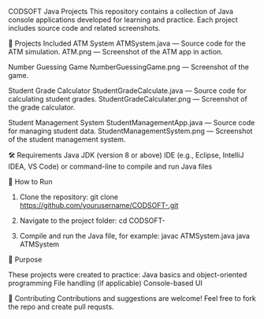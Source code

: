 CODSOFT Java Projects
This repository contains a collection of Java console applications developed for learning and practice.
Each project includes source code and related screenshots.

📂 Projects Included
ATM System
ATMSystem.java — Source code for the ATM simulation.
ATM.png — Screenshot of the ATM app in action.

Number Guessing Game
NumberGuessingGame.png — Screenshot of the game.

Student Grade Calculator
StudentGradeCalculate.java — Source code for calculating student grades.
StudentGradeCalculater.png — Screenshot of the grade calculator.

Student Management System
StudentManagementApp.java — Source code for managing student data.
StudentManagementSystem.png — Screenshot of the student management system.

🛠 Requirements
Java JDK (version 8 or above)
IDE (e.g., Eclipse, IntelliJ IDEA, VS Code) or command-line to compile and run Java files

🚀 How to Run
1. Clone the repository:
git clone https://github.com/yourusername/CODSOFT-.git

2. Navigate to the project folder:
cd CODSOFT-

3. Compile and run the Java file, for example:
javac ATMSystem.java
java ATMSystem

📌 Purpose

These projects were created to practice:
Java basics and object-oriented programming
File handling (if applicable)
Console-based UI

🤝 Contributing
Contributions and suggestions are welcome! Feel free to fork the repo and create pull requsts.
